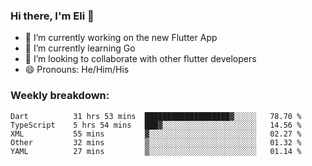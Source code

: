 ### Hi there, I'm Eli 👋
- 🔭 I’m currently working on the new Flutter App
- 🌱 I’m currently learning Go
- 🦄 I’m looking to collaborate with other flutter developers
- 😄 Pronouns: He/Him/His

### Weekly breakdown:
<!--START_SECTION:waka-->

```text
Dart          31 hrs 53 mins  ███████████████████▓░░░░░   78.70 %
TypeScript    5 hrs 54 mins   ███▓░░░░░░░░░░░░░░░░░░░░░   14.56 %
XML           55 mins         ▓░░░░░░░░░░░░░░░░░░░░░░░░   02.27 %
Other         32 mins         ▒░░░░░░░░░░░░░░░░░░░░░░░░   01.32 %
YAML          27 mins         ▒░░░░░░░░░░░░░░░░░░░░░░░░   01.14 %
```

<!--END_SECTION:waka-->
